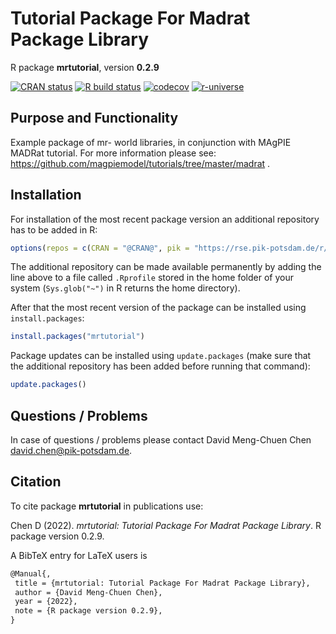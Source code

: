 # Tutorial Package For Madrat Package Library

R package **mrtutorial**, version **0.2.9**

[![CRAN status](https://www.r-pkg.org/badges/version/mrtutorial)](https://cran.r-project.org/package=mrtutorial)  [![R build status](https://github.com/pik-piam/mrtutorial/workflows/check/badge.svg)](https://github.com/pik-piam/mrtutorial/actions) [![codecov](https://codecov.io/gh/pik-piam/mrtutorial/branch/master/graph/badge.svg)](https://app.codecov.io/gh/pik-piam/mrtutorial) [![r-universe](https://pik-piam.r-universe.dev/badges/mrtutorial)](https://pik-piam.r-universe.dev/ui#builds)

## Purpose and Functionality

Example package of mr- world libraries, in conjunction with MAgPIE MADRat tutorial. For more information please see: https://github.com/magpiemodel/tutorials/tree/master/madrat .


## Installation

For installation of the most recent package version an additional repository has to be added in R:

```r
options(repos = c(CRAN = "@CRAN@", pik = "https://rse.pik-potsdam.de/r/packages"))
```
The additional repository can be made available permanently by adding the line above to a file called `.Rprofile` stored in the home folder of your system (`Sys.glob("~")` in R returns the home directory).

After that the most recent version of the package can be installed using `install.packages`:

```r 
install.packages("mrtutorial")
```

Package updates can be installed using `update.packages` (make sure that the additional repository has been added before running that command):

```r 
update.packages()
```

## Questions / Problems

In case of questions / problems please contact David Meng-Chuen Chen <david.chen@pik-potsdam.de>.

## Citation

To cite package **mrtutorial** in publications use:

Chen D (2022). _mrtutorial: Tutorial Package For Madrat Package Library_. R package version 0.2.9.

A BibTeX entry for LaTeX users is

 ```latex
@Manual{,
  title = {mrtutorial: Tutorial Package For Madrat Package Library},
  author = {David Meng-Chuen Chen},
  year = {2022},
  note = {R package version 0.2.9},
}
```
